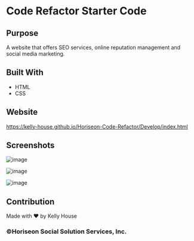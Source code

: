# Code Refactor Starter Code

## Purpose
A website that offers SEO services, online reputation management and social media marketing. 

## Built With
* HTML
* CSS

## Website
https://kelly-house.github.io/Horiseon-Code-Refactor/Develop/index.html

## Screenshots 
![image](https://user-images.githubusercontent.com/75660592/106826016-ddc8e900-663a-11eb-85eb-a12625f96458.png)

![image](https://user-images.githubusercontent.com/75660592/106826049-ee795f00-663a-11eb-9ea6-727200ba3022.png)

![image](https://user-images.githubusercontent.com/75660592/106826087-0b159700-663b-11eb-8015-9730f401bd95.png)

## Contribution
Made with ❤️ by Kelly House

### ©️Horiseon Social Solution Services, Inc.
